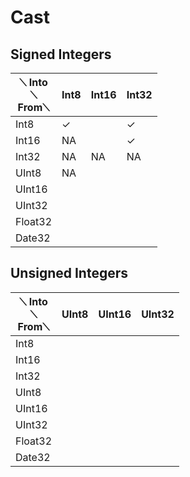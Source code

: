 # Cast

## Signed Integers

|⟍ Into <br /> ⟍   <br /> From⟍   |  Int8 | Int16 | Int32 |
|-|-|-|-|
| Int8 | ✓ | | ✓ |
| Int16 | NA | | ✓ |
| Int32 | NA | NA | NA |
| UInt8 | NA | |
| UInt16 | | |
| UInt32 | | |
| Float32 | | |
| Date32 | | |

## Unsigned Integers

|⟍ Into <br /> ⟍   <br /> From⟍   |  UInt8 | UInt16 | UInt32 |
|-|-|-|-|
| Int8 |  | |  |
| Int16 |  | |  |
| Int32 |  |  |  |
| UInt8 |  | |
| UInt16 | | |
| UInt32 | | |
| Float32 | | |
| Date32 | | |